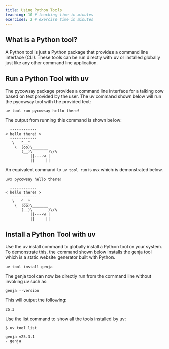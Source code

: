 ```yaml
---
title: Using Python Tools
teaching: 10 # teaching time in minutes
exercises: 2 # exercise time in minutes
---
```


## What is a Python tool?

A Python tool is just a Python package that provides a command line interface (CLI). These tools can be run directly with uv or installed globally just like any other command line application.

## Run a Python Tool with uv

The pycowsay package provides a command line interface for a talking cow based on text provided by the user. The uv command shown below will run the pycowsay tool with the provided text:

```
uv tool run pycowsay hello there!
```

The output from running this command is shown below:

```text
  ------------
< hello there! >
  ------------
   \   ^__^
    \  (oo)\_______
       (__)\       )\/\
           ||----w |
           ||     ||
```

An equivalent command to `uv tool run` is `uvx` which is demonstrated below.

```
uvx pycowsay hello there!
```

```text
  ------------
< hello there! >
  ------------
   \   ^__^
    \  (oo)\_______
       (__)\       )\/\
           ||----w |
           ||     ||
```

## Install a Python Tool with uv

Use the uv install command to globally install a Python tool on your system. To demonstrate this, the command shown below installs the genja tool which is a static website generator built with Python.

```
uv tool install genja
```

The genja tool can now be directly run from the command line without invoking uv such as:

```
genja --version
```

This will output the following:

```text
25.3
```

Use the list command to show all the tools installed by uv:

```
$ uv tool list

genja v25.3.1
- genja 
```

